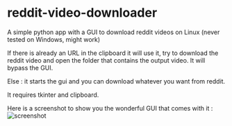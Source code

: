 # reddit-video-downloader
A simple python app with a GUI to download reddit videos on Linux (never tested on Windows, might work)

If there is already an URL in the clipboard it will use it, try to download the reddit video and open the folder that contains the output video. It will bypass the GUI.

Else : it starts the gui and you can download whatever you want from reddit.

It requires tkinter and clipboard.

Here is a screenshot to show you the wonderful GUI that comes with it :
![screenshot](https://i.imgur.com/NOkrFTZ.png)
